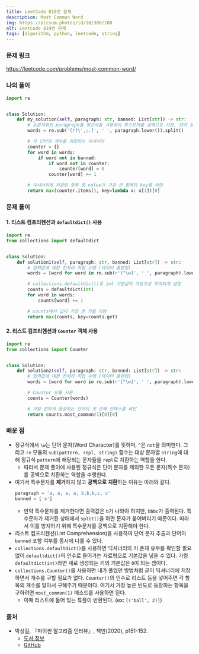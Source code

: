 ```yaml
---
title: LeetCode 819번 문제
description: Most Common Word
img: https://picsum.photos/id/10/300/200
alt: LeetCode 819번 문제
tags: [algorithm, python, leetcode, string]
---
```


### 문제 링크

https://leetcode.com/problems/most-common-word/

### 나의 풀이

```python
import re


class Solution:
    def my_solution(self, paragraph: str, banned: List[str]) -> str:
        # 소문자화된 paragraph를 정규식을 사용하여 특수문자를 공백으로 치환, 단어 분리
        words = re.sub('[!?\',;.]', ' ', paragraph.lower()).split()

        # 각 단어의 개수를 저장하는 딕셔너리
        counter = {}
        for word in words:
            if word not in banned:
                if word not in counter:
                    counter[word] = 0
                counter[word] += 1

        # 딕셔너리에 저장된 항목 중 value가 가장 큰 항목의 key를 리턴
        return max(counter.items(), key=lambda x: x[1])[0]
```

### 문제 풀이

#### 1. 리스트 컴프리헨션과 `defaultdict()` 사용

```python
import re
from collections import defaultdict


class Solution:
    def solution1(self, paragraph: str, banned: List[str]) -> str:
        # 입력값에 대한 전처리 작업 수행 (데이터 클렌징)
        words = [word for word in re.sub(r'[^\w]', ' ', paragraph).lower().split() if word not in banned]

        # collections.defaultdict()로 int 기본값이 자동으로 부여되게 설정
        counts = defaultdict(int)
        for word in words:
            counts[word] += 1

        # counts에서 값이 가장 큰 키를 리턴
        return max(counts, key=counts.get)
```

#### 2. 리스트 컴프리헨션과 `Counter` 객체 사용

```python
import re
from collections import Counter


class Solution:
    def solution2(self, paragraph: str, banned: List[str]) -> str:
        # 입력값에 대한 전처리 작업 수행 (데이터 클렌징)
        words = [word for word in re.sub(r'[^\w]', ' ', paragraph).lower().split() if word not in banned]

        # Counter 모듈 사용
        counts = Counter(words)

        # 가장 흔하게 등장하는 단어의 첫 번째 인덱스를 리턴
        return counts.most_common(1)[0][0]
```

### 배운 점

- 정규식에서 `\w`는 단어 문자(Word Character)를 뜻하며, `^`은 `not`을 의미한다. 그리고 `re` 모듈의 `sub(pattern, repl, string)` 함수는 대상 문자열 `string`에 대해 정규식 `pattern`에 해당되는 문자들을 `repl`로 치환하는 역할을 한다.
  - 따라서 문제 풀이에 사용된 정규식은 단어 문자를 제외한 모든 문자(특수 문자)를 공백으로 치환하는 역할을 수행한다.
- 여기서 특수문자를 **제거**하지 않고 **공백으로 치환**하는 이유는 아래와 같다.
  ```python
  paragraph = 'a, a, a, a, b,b,b,c, c'
  banned = ['a']
  ```
  - 만약 특수문자를 제거한다면 출력값은 `b`가 나와야 하지만, `bbbc`가 출력된다. 특수문자가 제거된 상태에서 `split()`을 하면 문자가 붙어버리기 때문이다. 따라서 이를 방지하기 위해 특수문자를 공백으로 치환해야 한다.
- 리스트 컴프리헨션(List Comprehension)을 사용하여 단어 문자 추출과 단어의 `banned` 포함 여부를 동시에 다룰 수 있다.
- `collections.defaultdict()`를 사용하면 딕셔너리의 키 존재 유무를 확인할 필요 없이 `defaultdict()`의 인수로 들어가는 자료형으로 기본값을 넣을 수 있다. 가령 `defaultdict(int)`라면 새로 생성되는 키의 기본값은 `0`이 되는 셈이다.
- `collections.Counter()`를 사용하면 내가 풀었던 방법처럼 굳이 딕셔너리에 저장하면서 개수를 구할 필요가 없다. `Counter()`의 인수로 리스트 등을 넣어주면 각 항목의 개수를 알아서 구해주기 때문이다. 여기서 가장 높은 빈도로 등장하는 항목을 구하려면 `most_common(1)` 메소드를 사용하면 된다.
  - 이때 리스트에 들어 있는 튜플이 반환된다. (ex: `[('ball', 2)]`)

### 출처

- 박상길, 『파이썬 알고리즘 인터뷰』, 책만(2020), p151-152.
  - [도서 정보](https://www.onlybook.co.kr/entry/algorithm-interview)
  - [GitHub](https://github.com/onlybooks/algorithm-interview)
